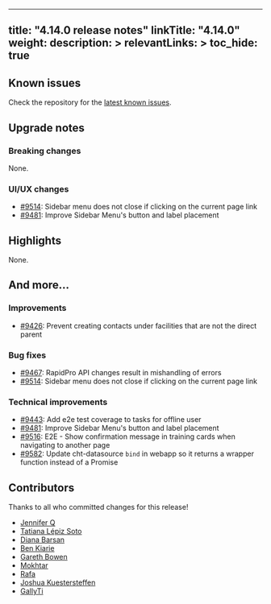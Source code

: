 
---
title: "4.14.0 release notes"
linkTitle: "4.14.0"
weight:
description: >
relevantLinks: >
toc_hide: true
---

## Known issues

Check the repository for the [latest known issues](https://github.com/medic/cht-core/issues?q=is%3Aissue+label%3A%22Affects%3A+4.14.0%22).

## Upgrade notes

### Breaking changes

None.

### UI/UX changes

- [#9514](https://github.com/medic/cht-core/issues/9514): Sidebar menu does not close if clicking on the current page link
- [#9481](https://github.com/medic/cht-core/issues/9481): Improve Sidebar Menu's button and label placement

## Highlights

None.

## And more...

### Improvements

- [#9426](https://github.com/medic/cht-core/issues/9426): Prevent creating contacts under facilities that are not the direct parent

### Bug fixes

- [#9467](https://github.com/medic/cht-core/issues/9467): RapidPro API changes result in mishandling of errors
- [#9514](https://github.com/medic/cht-core/issues/9514): Sidebar menu does not close if clicking on the current page link

### Technical improvements

- [#9443](https://github.com/medic/cht-core/issues/9443): Add e2e test coverage to tasks for offline user
- [#9481](https://github.com/medic/cht-core/issues/9481): Improve Sidebar Menu's button and label placement
- [#9516](https://github.com/medic/cht-core/issues/9516): E2E - Show confirmation message in training cards when navigating to another page
- [#9582](https://github.com/medic/cht-core/issues/9582): Update cht-datasource `bind` in webapp so it returns a wrapper function instead of a Promise


## Contributors

Thanks to all who committed changes for this release!

- [Jennifer Q](https://github.com/latin-panda)
- [Tatiana Lépiz Soto](https://github.com/tatilepizs)
- [Diana Barsan](https://github.com/dianabarsan)
- [Ben Kiarie](https://github.com/Benmuiruri)
- [Gareth Bowen](https://github.com/garethbowen)
- [Mokhtar](https://github.com/m5r)
- [Rafa](https://github.com/ralfudx)
- [Joshua Kuestersteffen](https://github.com/jkuester)
- [GallyTi](https://github.com/GallyTi)
